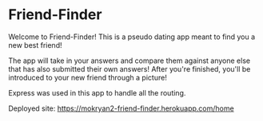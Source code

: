 # Friend-Finder

Welcome to Friend-Finder! This is a pseudo dating app meant to find you a new best friend!

The app will take in your answers and compare them against anyone else that has also submitted their own answers! After you're finished, you'll be introduced to your new friend through a picture!

Express was used in this app to handle all the routing.

Deployed site: https://mokryan2-friend-finder.herokuapp.com/home